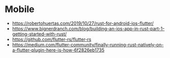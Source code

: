 # Mobile

* https://robertohuertas.com/2019/10/27/rust-for-android-ios-flutter/
* https://www.bignerdranch.com/blog/building-an-ios-app-in-rust-part-1-getting-started-with-rust/
* https://github.com/flutter-rs/flutter-rs
* https://medium.com/flutter-community/finally-running-rust-natively-on-a-flutter-plugin-here-is-how-6f2826eb1735
